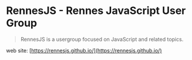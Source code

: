 # RennesJS - Rennes JavaScript User Group

> RennesJS is a usergroup focused on JavaScript and related topics.

web site: [https://rennesjs.github.io/](https://rennesjs.github.io/)

